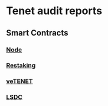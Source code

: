 # Tenet audit reports

## Smart Contracts

### [Node](./node/Tenet-Node-Halborn.pdf)
### [Restaking](./restaking/Tenet-Restaking-Halborn.pdf)
### [veTENET](./veTENET/Tenet-veTENET-Halborn.pdf)
### [LSDC](./LSDC/Tenet-LSDC-Halborn.pdf)
